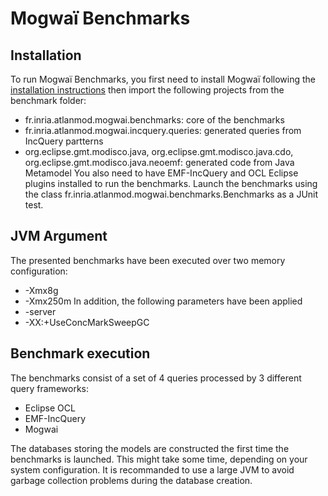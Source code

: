 # Mogwaï Benchmarks

## Installation

To run Mogwaï Benchmarks, you first need to install Mogwaï following the [installation instructions](https://github.com/atlanmod/Mogwai/blob/master/README.md)
then import the following projects from the benchmark folder:
  * fr.inria.atlanmod.mogwai.benchmarks: core of the benchmarks
  * fr.inria.atlanmod.mogwai.incquery.queries: generated queries from IncQuery partterns
  * org.eclipse.gmt.modisco.java, org.eclipse.gmt.modisco.java.cdo, org.eclipse.gmt.modisco.java.neoemf: generated code from Java Metamodel
You also need to have EMF-IncQuery and OCL Eclipse plugins installed to run the benchmarks.
Launch the benchmarks using the class fr.inria.atlanmod.mogwai.benchmarks.Benchmarks as a JUnit test.
    
## JVM Argument
    
The presented benchmarks have been executed over two memory configuration:
  * -Xmx8g
  * -Xmx250m
In addition, the following parameters have been applied
  * -server
  * -XX:+UseConcMarkSweepGC
    
## Benchmark execution
    
The benchmarks consist of a set of 4 queries processed by 3 different query frameworks:
  * Eclipse OCL
  * EMF-IncQuery
  * Mogwai

The databases storing the models are constructed the first time the benchmarks is launched. This might take some time, depending on your system configuration. It is recommanded to use a large JVM to avoid garbage collection problems during the database creation.
